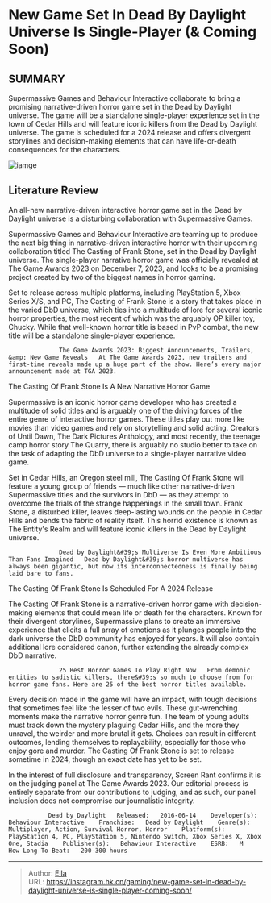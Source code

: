 # New Game Set In Dead By Daylight Universe Is Single-Player (&amp; Coming Soon)


## SUMMARY 



  Supermassive Games and Behaviour Interactive collaborate to bring a promising narrative-driven horror game set in the Dead by Daylight universe.   The game will be a standalone single-player experience set in the town of Cedar Hills and will feature iconic killers from the Dead by Daylight universe.   The game is scheduled for a 2024 release and offers divergent storylines and decision-making elements that can have life-or-death consequences for the characters.  

![iamge](https://static1.srcdn.com/wordpress/wp-content/uploads/2023/12/the-casting-of-frank-stone.jpg)

## Literature Review

An all-new narrative-driven interactive horror game set in the Dead by Daylight universe is a disturbing collaboration with Supermassive Games.




Supermassive Games and Behaviour Interactive are teaming up to produce the next big thing in narrative-driven interactive horror with their upcoming collaboration titled The Casting of Frank Stone, set in the Dead by Daylight universe. The single-player narrative horror game was officially revealed at The Game Awards 2023 on December 7, 2023, and looks to be a promising project created by two of the biggest names in horror gaming.




Set to release across multiple platforms, including PlayStation 5, Xbox Series X/S, and PC, The Casting of Frank Stone is a story that takes place in the varied DbD universe, which ties into a multitude of lore for several iconic horror properties, the most recent of which was the arguably OP killer toy, Chucky. While that well-known horror title is based in PvP combat, the new title will be a standalone single-player experience.

                  The Game Awards 2023: Biggest Announcements, Trailers, &amp; New Game Reveals   At The Game Awards 2023, new trailers and first-time reveals made up a huge part of the show. Here’s every major announcement made at TGA 2023.   


 The Casting Of Frank Stone Is A New Narrative Horror Game 
         

Supermassive is an iconic horror game developer who has created a multitude of solid titles and is arguably one of the driving forces of the entire genre of interactive horror games. These titles play out more like movies than video games and rely on storytelling and solid acting. Creators of Until Dawn, The Dark Pictures Anthology, and most recently, the teenage camp horror story The Quarry, there is arguably no studio better to take on the task of adapting the DbD universe to a single-player narrative video game.




Set in Cedar Hills, an Oregon steel mill, The Casting Of Frank Stone will feature a young group of friends — much like other narrative-driven Supermassive titles and the survivors in DbD — as they attempt to overcome the trials of the strange happenings in the small town. Frank Stone, a disturbed killer, leaves deep-lasting wounds on the people in Cedar Hills and bends the fabric of reality itself. This horrid existence is known as The Entity&#39;s Realm and will feature iconic killers in the Dead by Daylight universe.

                  Dead by Daylight&#39;s Multiverse Is Even More Ambitious Than Fans Imagined   Dead by Daylight&#39;s horror multiverse has always been gigantic, but now its interconnectedness is finally being laid bare to fans.   



 The Casting Of Frank Stone Is Scheduled For A 2024 Release 
          




The Casting Of Frank Stone is a narrative-driven horror game with decision-making elements that could mean life or death for the characters. Known for their divergent storylines, Supermassive plans to create an immersive experience that elicits a full array of emotions as it plunges people into the dark universe the DbD community has enjoyed for years. It will also contain additional lore considered canon, further extending the already complex DbD narrative.

                  25 Best Horror Games To Play Right Now   From demonic entities to sadistic killers, there&#39;s so much to choose from for horror game fans. Here are 25 of the best horror titles available.   

Every decision made in the game will have an impact, with tough decisions that sometimes feel like the lesser of two evils. These gut-wrenching moments make the narrative horror genre fun. The team of young adults must track down the mystery plaguing Cedar Hills, and the more they unravel, the weirder and more brutal it gets. Choices can result in different outcomes, lending themselves to replayability, especially for those who enjoy gore and murder. The Casting Of Frank Stone is set to release sometime in 2024, though an exact date has yet to be set.






In the interest of full disclosure and transparency, Screen Rant confirms it is on the judging panel at The Game Awards 2023. Our editorial process is entirely separate from our contributions to judging, and as such, our panel inclusion does not compromise our journalistic integrity.




               Dead by Daylight   Released:   2016-06-14    Developer(s):   Behaviour Interactive    Franchise:   Dead by Daylight    Genre(s):   Multiplayer, Action, Survival Horror, Horror    Platform(s):   PlayStation 4, PC, PlayStation 5, Nintendo Switch, Xbox Series X, Xbox One, Stadia    Publisher(s):   Behaviour Interactive    ESRB:   M    How Long To Beat:   200-300 hours      

---

> Author: [Ella](https://instagram.hk.cn/)  
> URL: https://instagram.hk.cn/gaming/new-game-set-in-dead-by-daylight-universe-is-single-player-coming-soon/  

